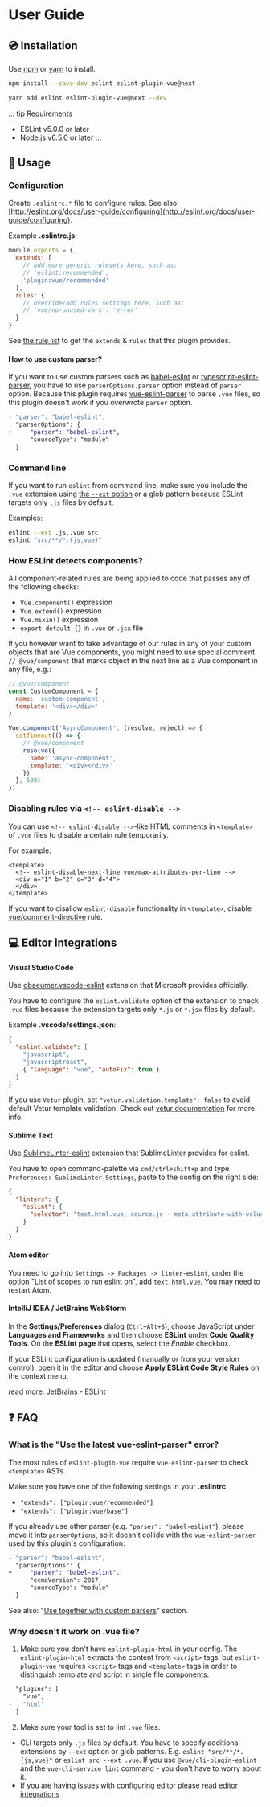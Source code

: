 # User Guide

## :cd: Installation

Use [npm](https://www.npmjs.com/) or [yarn](https://yarnpkg.com/) to install.

```bash
npm install --save-dev eslint eslint-plugin-vue@next
```
```bash
yarn add eslint eslint-plugin-vue@next --dev
```

::: tip Requirements
- ESLint v5.0.0 or later
- Node.js v6.5.0 or later
:::

## :book: Usage

### Configuration

Create `.eslintrc.*` file to configure rules. See also: [http://eslint.org/docs/user-guide/configuring](http://eslint.org/docs/user-guide/configuring).

Example **.eslintrc.js**:

```js
module.exports = {
  extends: [
    // add more generic rulesets here, such as:
    // 'eslint:recommended',
    'plugin:vue/recommended'
  ],
  rules: {
    // override/add rules settings here, such as:
    // 'vue/no-unused-vars': 'error'
  }
}
```

See [the rule list](../rules/README.md) to get the `extends` &amp; `rules` that this plugin provides.

#### How to use custom parser?

If you want to use custom parsers such as [babel-eslint](https://www.npmjs.com/package/babel-eslint) or [typescript-eslint-parser](https://www.npmjs.com/package/typescript-eslint-parser), you have to use `parserOptions.parser` option instead of `parser` option. Because this plugin requires [vue-eslint-parser](https://www.npmjs.com/package/vue-eslint-parser) to parse `.vue` files, so this plugin doesn't work if you overwrote `parser` option.

```diff
- "parser": "babel-eslint",
  "parserOptions": {
+     "parser": "babel-eslint",
      "sourceType": "module"
  }
```

### Command line

If you want to run `eslint` from command line, make sure you include the `.vue` extension using [the `--ext` option](https://eslint.org/docs/user-guide/configuring#specifying-file-extensions-to-lint) or a glob pattern because ESLint targets only `.js` files by default.

Examples:

```bash
eslint --ext .js,.vue src
eslint "src/**/*.{js,vue}"
```

### How ESLint detects components?

All component-related rules are being applied to code that passes any of the following checks:

* `Vue.component()` expression
* `Vue.extend()` expression
* `Vue.mixin()` expression
* `export default {}` in `.vue` or `.jsx` file

If you however want to take advantage of our rules in any of your custom objects that are Vue components, you might need to use special comment `// @vue/component` that marks object in the next line as a Vue component in any file, e.g.:

```js
// @vue/component
const CustomComponent = {
  name: 'custom-component',
  template: '<div></div>'
}
```

```js
Vue.component('AsyncComponent', (resolve, reject) => {
  setTimeout(() => {
    // @vue/component
    resolve({
      name: 'async-component',
      template: '<div></div>'
    })
  }, 500)
})
```

### Disabling rules via `<!-- eslint-disable -->`

You can use `<!-- eslint-disable -->`-like HTML comments in `<template>` of `.vue` files to disable a certain rule temporarily.

For example:

```vue
<template>
  <!-- eslint-disable-next-line vue/max-attributes-per-line -->
  <div a="1" b="2" c="3" d="4">
  </div>
</template>
```

If you want to disallow `eslint-disable` functionality in `<template>`, disable [vue/comment-directive](../rules/comment-directive.md) rule.

## :computer: Editor integrations

#### Visual Studio Code

Use [dbaeumer.vscode-eslint](https://marketplace.visualstudio.com/items?itemName=dbaeumer.vscode-eslint) extension that Microsoft provides officially.

You have to configure the `eslint.validate` option of the extension to check `.vue` files because the extension targets only `*.js` or `*.jsx` files by default.

Example **.vscode/settings.json**:

```json
{
  "eslint.validate": [
    "javascript",
    "javascriptreact",
    { "language": "vue", "autoFix": true }
  ]
}
```

If you use `Vetur` plugin, set `"vetur.validation.template": false` to avoid default Vetur template validation. Check out [vetur documentation](https://vuejs.github.io/vetur/linting-error.html) for more info.

#### Sublime Text

Use [SublimeLinter-eslint](https://github.com/SublimeLinter/SublimeLinter-eslint) extension that SublimeLinter provides for eslint.

You have to open command-palette via `cmd/ctrl+shift+p` and type `Preferences: SublimeLinter Settings`, paste to the config on the right side:

```json
{
  "linters": {
    "eslint": {
      "selector": "text.html.vue, source.js - meta.attribute-with-value"
    }
  }
}
```

#### Atom editor

You need to go into `Settings -> Packages -> linter-eslint`, under the option "List of scopes to run eslint on", add `text.html.vue`. You may need to restart Atom.

#### IntelliJ IDEA / JetBrains WebStorm

In the **Settings/Preferences** dialog (`Ctrl+Alt+S`), choose JavaScript under **Languages and Frameworks** and then choose **ESLint** under **Code Quality Tools**.
On the **ESLint page** that opens, select the *Enable* checkbox.

If your ESLint configuration is updated (manually or from your version control), open it in the editor and choose **Apply ESLint Code Style Rules** on the context menu.

read more: [JetBrains - ESLint](https://www.jetbrains.com/help/idea/eslint.html)

## :question: FAQ

### What is the "Use the latest vue-eslint-parser" error?

The most rules of `eslint-plugin-vue` require `vue-eslint-parser` to check `<template>` ASTs.

Make sure you have one of the following settings in your **.eslintrc**:

- `"extends": ["plugin:vue/recommended"]`
- `"extends": ["plugin:vue/base"]`

If you already use other parser (e.g. `"parser": "babel-eslint"`), please move it into `parserOptions`, so it doesn't collide with the `vue-eslint-parser` used by this plugin's configuration:

```diff
- "parser": "babel-eslint",
  "parserOptions": {
+     "parser": "babel-eslint",
      "ecmaVersion": 2017,
      "sourceType": "module"
  }
```

See also: "[Use together with custom parsers](#use-together-with-custom-parsers)" section.

### Why doesn't it work on .vue file?

1. Make sure you don't have `eslint-plugin-html` in your config. The `eslint-plugin-html` extracts the content from `<script>` tags, but `eslint-plugin-vue` requires `<script>` tags and `<template>` tags in order to distinguish template and script in single file components.

  ```diff
    "plugins": [
      "vue",
  -   "html"
    ]
  ```

2. Make sure your tool is set to lint `.vue` files.
  - CLI targets only `.js` files by default. You have to specify additional extensions by `--ext` option or glob patterns. E.g. `eslint "src/**/*.{js,vue}"` or `eslint src --ext .vue`. If you use `@vue/cli-plugin-eslint` and the `vue-cli-service lint` command - you don't have to worry about it.
  - If you are having issues with configuring editor please read [editor integrations](#editor-integrations)
